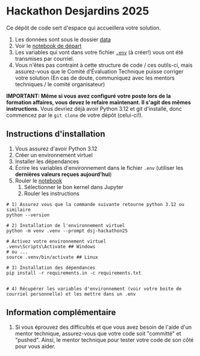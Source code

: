 # Hackathon Desjardins 2025

Ce dépôt de code sert d'espace qui accueillera votre solution.

1. Les données sont sous le dossier [data](./data/)
1. Voir le [notebook de départ](./notebooks/QuickstartNotebook.ipynb)
1. Les variables qui vont dans votre fichier [`.env`](.env) (à créer!) vous ont été transmises par courriel.
1. Vous n'êtes pas contraint à cette structure de code / ces outils-ci, mais assurez-vous que le Comité d'Évaluation Technique puisse corriger votre solution (En cas de doute, communiquez avec les mentors techniques / le comité organisateur)

**IMPORTANT: Même si vous avez configuré votre poste lors de la formation affaires, vous devez le refaire maintenant. Il s'agit des mêmes instructions.** Vous devriez déjà avoir Python 3.12 et git d'installé, donc commencez par le `git clone` de votre dépôt (celui-ci!). 

## Instructions d'installation

1. Vous assurez d'avoir Python 3.12
1. Créer un environnement virtuel
1. Installer les dépendances
1. Écrire les variables d'environnement dans le fichier `.env` (utiliser les **dernières valeurs reçues aujourd'hui**)
1. Rouler le [notebook](./notebooks/QuickstartNotebook.ipynb)
    1. Sélectionner le bon kernel dans Jupyter
    1. Rouler les instructions


```shell
# 1) Assurez vous que la commande suivante retourne python 3.12 ou similaire
python --version

# 2) Installation de l'environnement virtuel
python -m venv .venv --prompt dsj-hackathon25

# Activez votre environnement virtuel
.venv\Scripts\Activate ## Windows
# ou ...
source .venv/bin/activate ## Linux

# 3) Installation des dépendances
pip install -r requirements.in -c requirements.txt


# 4) Récupérer les variables d'environnement (voir votre boite de courriel personnelle) et les mettre dans un .env
```

## Information complémentaire

1. Si vous éprouvez des difficultés et que vous avez besoin de l'aide d'un mentor technique, assurez-vous que votre code soit "committé" et "pushed". Ainsi, le mentor technique pour tester votre code de son côté pour vous aider.
